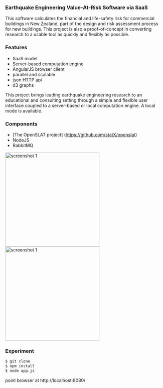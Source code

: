 ### Earthquake Engineering Value-At-Risk Software via SaaS

This software calculates the financial and life-safety risk for commercial buildings in New Zealand, part of the design and risk assessment process for new buildings. This project is also a proof-of-concept in converting research to a usable tool as quickly and flexibly as possible.

### Features
* SaaS model 
* Server-based computation engine
* AngularJS browser client
* parallel and scalable
* json HTTP api
* d3 graphs

This project brings leading earthquake engineering research to an educational and consulting setting through a simple and flexible user interface coupled to a server-based or local computation engine. A local mode is available.
 
### Components 
* [The OpenSLAT project] (https://github.com/statX/openslat)
* NodeJS
* RabbitMQ

<div><img title="screenshot 1" src="https://dl.dropboxusercontent.com/u/128539/openslat_github_1.png" align=center height = 300 /></div>
<div><img title="screenshot 1" src="https://dl.dropboxusercontent.com/u/128539/openslat_github_2.png" align=center height = 300 /></div>

### Experiment

```sh
$ git clone
$ npm install
$ node app.js
```

point browser at http://localhost:8080/
